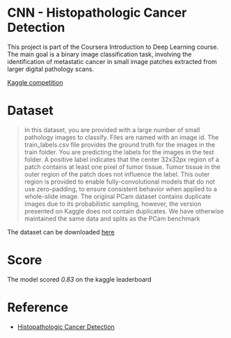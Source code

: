# CNN - Histopathologic Cancer Detection 
This project is part of the Coursera Introduction to Deep Learning course. The main goal is a binary image classification task, involving the identification of metastatic cancer in small image patches extracted from larger digital pathology scans.

[Kaggle competition](https://www.kaggle.com/competitions/histopathologic-cancer-detection/overview)


# Dataset

> In this dataset, you are provided with a large number of small pathology images to classify. Files are named with an image id. The train_labels.csv file provides the ground truth for the images in the train folder. You are predicting the labels for the images in the test folder. A positive label indicates that the center 32x32px region of a patch contains at least one pixel of tumor tissue. Tumor tissue in the outer region of the patch does not influence the label. This outer region is provided to enable fully-convolutional models that do not use zero-padding, to ensure consistent behavior when applied to a whole-slide image.
The original PCam dataset contains duplicate images due to its probabilistic sampling, however, the version presented on Kaggle does not contain duplicates. We have otherwise maintained the same data and splits as the PCam benchmark

The dataset can be downloaded [here](https://www.kaggle.com/c/histopathologic-cancer-detection/data)

# Score
The model scored _0.83_ on the kaggle leaderboard

# Reference
- [Histopathologic Cancer Detection](https://www.kaggle.com/competitions/histopathologic-cancer-detection)
